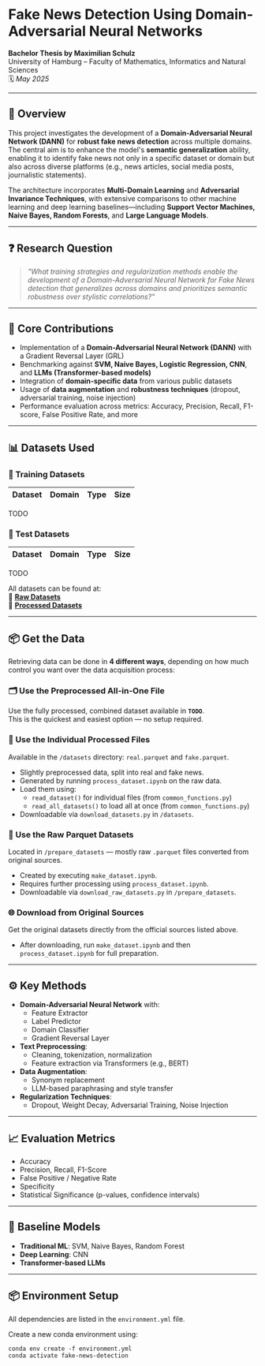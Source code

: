 # Fake News Detection Using Domain-Adversarial Neural Networks

**Bachelor Thesis by Maximilian Schulz**  
University of Hamburg – Faculty of Mathematics, Informatics and Natural Sciences  
🗓️ *May 2025*

---

## 📘 Overview

This project investigates the development of a **Domain-Adversarial Neural Network (DANN)** for **robust fake news detection** across multiple domains. The central aim is to enhance the model's **semantic generalization** ability, enabling it to identify fake news not only in a specific dataset or domain but also across diverse platforms (e.g., news articles, social media posts, journalistic statements).

The architecture incorporates **Multi-Domain Learning** and **Adversarial Invariance Techniques**, with extensive comparisons to other machine learning and deep learning baselines—including **Support Vector Machines, Naive Bayes, Random Forests**, and **Large Language Models**.

---

## ❓ Research Question

> _"What training strategies and regularization methods enable the development of a Domain-Adversarial Neural Network for Fake News detection that generalizes across domains and prioritizes semantic robustness over stylistic correlations?"_

---

## 🧠 Core Contributions

- Implementation of a **Domain-Adversarial Neural Network (DANN)** with a Gradient Reversal Layer (GRL)
- Benchmarking against **SVM, Naive Bayes, Logistic Regression, CNN**, and **LLMs (Transformer-based models)**
- Integration of **domain-specific data** from various public datasets
- Usage of **data augmentation** and **robustness techniques** (dropout, adversarial training, noise injection)
- Performance evaluation across metrics: Accuracy, Precision, Recall, F1-score, False Positive Rate, and more

---

## 📊 Datasets Used

### 🚂 Training Datasets

| Dataset | Domain | Type | Size |
|--------|--------|------|------|

TODO

### 🧪 Test Datasets

| Dataset | Domain | Type | Size |
|--------|--------|------|------|

TODO

All datasets can be found at:  
🔗 **[Raw Datasets](https://drive.google.com/drive/folders/1d_2XZ3N9c1Nmncj1CSrnQAaUaoG_xkyv?usp=share_link)** \
🔗 **[Processed Datasets](https://drive.google.com/drive/folders/1-uSCjx6wC7Rh-6gJ1MC0rUFKoF1chw42?usp=share_link)**

---
## 📦 Get the Data

Retrieving data can be done in **4 different ways**, depending on how much control you want over the data acquisition process:

### 🗂️ Use the Preprocessed All-in-One File

Use the fully processed, combined dataset available in **`TODO`**.  
This is the quickest and easiest option — no setup required.



### 🧩 Use the Individual Processed Files

Available in the `/datasets` directory: `real.parquet` and `fake.parquet`.

- Slightly preprocessed data, split into real and fake news.
- Generated by running `process_dataset.ipynb` on the raw data.
- Load them using:
  - `read_dataset()` for individual files (from `common_functions.py`)
  - `read_all_datasets()` to load all at once (from `common_functions.py`)
- Downloadable via `download_datasets.py` in `/datasets`.



### 📁 Use the Raw Parquet Datasets

Located in `/prepare_datasets` — mostly raw `.parquet` files converted from original sources.

- Created by executing `make_dataset.ipynb`.
- Requires further processing using `process_dataset.ipynb`.
- Downloadable via `download_raw_datasets.py` in `/prepare_datasets`.



### 🌐 Download from Original Sources

Get the original datasets directly from the official sources listed above.

- After downloading, run `make_dataset.ipynb` and then `process_dataset.ipynb` for full preparation.


---

## ⚙️ Key Methods

- **Domain-Adversarial Neural Network** with:
  - Feature Extractor
  - Label Predictor
  - Domain Classifier
  - Gradient Reversal Layer
- **Text Preprocessing**:
  - Cleaning, tokenization, normalization
  - Feature extraction via Transformers (e.g., BERT)
- **Data Augmentation**:
  - Synonym replacement
  - LLM-based paraphrasing and style transfer
- **Regularization Techniques**:
  - Dropout, Weight Decay, Adversarial Training, Noise Injection

---

## 📈 Evaluation Metrics

- Accuracy
- Precision, Recall, F1-Score
- False Positive / Negative Rate
- Specificity
- Statistical Significance (p-values, confidence intervals)

---

## 🔬 Baseline Models

- **Traditional ML**: SVM, Naive Bayes, Random Forest
- **Deep Learning**: CNN
- **Transformer-based LLMs**

---

## 📦 Environment Setup

All dependencies are listed in the `environment.yml` file.

Create a new conda environment using:

`conda env create -f environment.yml` \
`conda activate fake-news-detection`





